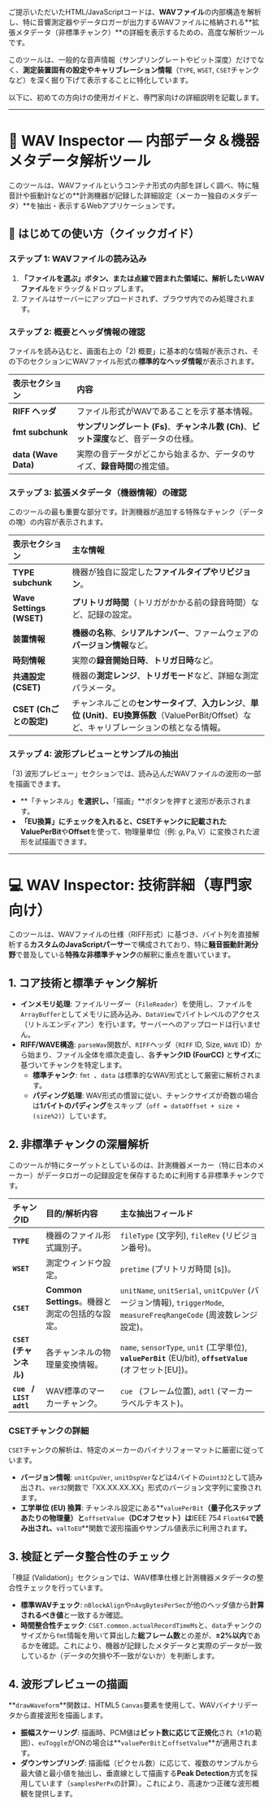 ご提示いただいたHTML/JavaScriptコードは、**WAVファイル**の内部構造を解析し、特に音響測定器やデータロガーが出力するWAVファイルに格納される**拡張メタデータ（非標準チャンク）**の詳細を表示するための、高度な解析ツールです。

このツールは、一般的な音声情報（サンプリングレートやビット深度）だけでなく、**測定装置固有の設定やキャリブレーション情報**（`TYPE`, `WSET`, `CSET`チャンクなど）を深く掘り下げて表示することに特化しています。

以下に、初めての方向けの使用ガイドと、専門家向けの詳細説明を記載します。

---

# 🔎 WAV Inspector — 内部データ＆機器メタデータ解析ツール

このツールは、WAVファイルというコンテナ形式の内部を詳しく調べ、特に騒音計や振動計などの**計測機器が記録した詳細設定（メーカー独自のメタデータ）**を抽出・表示するWebアプリケーションです。

## 🚀 はじめての使い方（クイックガイド）

### ステップ 1: WAVファイルの読み込み
1.  **「ファイルを選ぶ」**ボタン、または点線で囲まれた領域に、解析したい**WAVファイル**をドラッグ＆ドロップします。
2.  ファイルはサーバーにアップロードされず、ブラウザ内でのみ処理されます。

### ステップ 2: 概要とヘッダ情報の確認
ファイルを読み込むと、画面右上の「2) 概要」に基本的な情報が表示され、その下のセクションにWAVファイル形式の**標準的なヘッダ情報**が表示されます。

| 表示セクション | 内容 |
| :--- | :--- |
| **RIFF ヘッダ** | ファイル形式がWAVであることを示す基本情報。|
| **fmt subchunk** | **サンプリングレート (Fs)**、**チャンネル数 (Ch)**、**ビット深度**など、音データの仕様。|
| **data (Wave Data)**| 実際の音データがどこから始まるか、データのサイズ、**録音時間**の推定値。|

### ステップ 3: 拡張メタデータ（機器情報）の確認
このツールの最も重要な部分です。計測機器が追加する特殊なチャンク（データの塊）の内容が表示されます。

| 表示セクション | 主な情報 |
| :--- | :--- |
| **TYPE subchunk** | 機器が独自に設定した**ファイルタイプやリビジョン**。|
| **Wave Settings (WSET)**| **プリトリガ時間**（トリガがかかる前の録音時間）など、記録の設定。|
| **装置情報** | **機器の名称**、**シリアルナンバー**、ファームウェアの**バージョン情報**など。|
| **時刻情報** | 実際の**録音開始日時**、**トリガ日時**など。|
| **共通設定 (CSET)** | 機器の**測定レンジ**、**トリガモード**など、詳細な測定パラメータ。|
| **CSET (Chごとの設定)**| チャンネルごとの**センサータイプ**、**入力レンジ**、**単位 (Unit)**、**EU換算係数**（ValuePerBit/Offset）など、キャリブレーションの核となる情報。|

### ステップ 4: 波形プレビューとサンプルの抽出
「3) 波形プレビュー」セクションでは、読み込んだWAVファイルの波形の一部を描画できます。

* **「チャンネル」**を選択し、**「描画」**ボタンを押すと波形が表示されます。
* **「EU換算」**にチェックを入れると、CSETチャンクに記載された**ValuePerBit**や**Offset**を使って、物理量単位（例: $g, \text{Pa}, \text{V}$）に変換された波形を試描画できます。

---

# 💻 WAV Inspector: 技術詳細（専門家向け）

このツールは、WAVファイルの仕様（RIFF形式）に基づき、バイト列を直接解析する**カスタムのJavaScriptパーサー**で構成されており、特に**騒音振動計測分野**で普及している**特殊な非標準チャンク**の解釈に重点を置いています。

## 1. コア技術と標準チャンク解析

* **インメモリ処理**: ファイルリーダー（`FileReader`）を使用し、ファイルを`ArrayBuffer`としてメモリに読み込み、`DataView`でバイトレベルのアクセス（リトルエンディアン）を行います。サーバーへのアップロードは行いません。
* **RIFF/WAVE構造**: `parseWav`関数が、`RIFF`ヘッダ（`RIFF` ID, Size, `WAVE` ID）から始まり、ファイル全体を順次走査し、各**チャンクID (FourCC)** と**サイズ**に基づいてチャンクを特定します。
    * **標準チャンク**: `fmt `、`data` は標準的なWAV形式として厳密に解析されます。
    * **パディング処理**: WAV形式の慣習に従い、チャンクサイズが奇数の場合は**1バイトのパディング**をスキップ（`off = dataOffset + size + (size%2)`）しています。

## 2. 非標準チャンクの深層解析

このツールが特にターゲットとしているのは、計測機器メーカー（特に日本のメーカー）がデータロガーの記録設定を保存するために利用する非標準チャンクです。

| チャンクID | 目的/解析内容 | 主な抽出フィールド |
| :--- | :--- | :--- |
| **`TYPE`** | 機器のファイル形式識別子。 | `fileType` (文字列), `fileRev` (リビジョン番号)。 |
| **`WSET`** | 測定ウィンドウ設定。 | `pretime` (プリトリガ時間 [s])。|
| **`CSET`** | **Common Settings**。機器と測定の包括的な設定。 | `unitName`, `unitSerial`, `unitCpuVer` (バージョン情報), `triggerMode`, `measureFreqRangeCode` (周波数レンジ設定)。|
| **`CSET` (チャンネル)**| 各チャンネルの物理量変換情報。 | `name`, `sensorType`, `unit` (工学単位), **`valuePerBit`** (EU/bit), **`offsetValue`** (オフセット[EU])。|
| **`cue ` / `LIST adtl`** | WAV標準のマーカーチャンク。 | `cue ` (フレーム位置), `adtl` (マーカーラベルテキスト)。 |

### CSETチャンクの詳細

`CSET`チャンクの解析は、特定のメーカーのバイナリフォーマットに厳密に従っています。

* **バージョン情報**: `unitCpuVer`, `unitDspVer`などは4バイトの`uint32`として読み出され、`ver32`関数で「XX.XX.XX.XX」形式のバージョン文字列に変換されます。
* **工学単位 (EU) 換算**: チャンネル設定にある**`valuePerBit`**（量子化ステップあたりの物理量）と**`offsetValue`**（DCオフセット）は**IEEE 754 `Float64`**で読み出され、**`valToEU`**関数で波形描画やサンプル値表示に利用されます。

## 3. 検証とデータ整合性のチェック

「検証 (Validation)」セクションでは、WAV標準仕様と計測機器メタデータの整合性チェックを行っています。

* **標準WAVチェック**: `nBlockAlign`や`nAvgBytesPerSec`が他のヘッダ値から**計算されるべき値**と一致するか確認。
* **時間整合性チェック**: `CSET.common.actualRecordTimeMs`と、`data`チャンクのサイズから`fmt`情報を用いて算出した**総フレーム数**との差が、**$\pm 2\%$以内**であるかを確認。これにより、機器が記録したメタデータと実際のデータが一致しているか（データの欠損や不一致がないか）を判断します。

## 4. 波形プレビューの描画

**`drawWaveform`**関数は、HTML5 `Canvas`要素を使用して、WAVバイナリデータから直接波形を描画します。

* **振幅スケーリング**: 描画時、PCM値は**ビット数に応じて正規化**され（$\pm 1$の範囲）、`euToggle`がONの場合は**`valuePerBit`と`offsetValue`**が適用されます。
* **ダウンサンプリング**: 描画幅（ピクセル数）に応じて、複数のサンプルから最大値と最小値を抽出し、垂直線として描画する**Peak Detection**方式を採用しています（`samplesPerPx`の計算）。これにより、高速かつ正確な波形概観を提供します。
